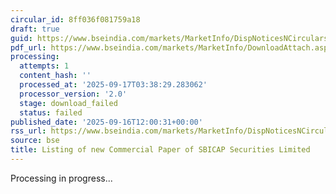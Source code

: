 ```yaml
---
circular_id: 8ff036f081759a18
draft: true
guid: https://www.bseindia.com/markets/MarketInfo/DispNoticesNCirculars.aspx?Noticeid={82732095-BF3C-4568-8BD3-105B6274ED65}&noticeno=20250916-53&dt=09/16/2025&icount=53&totcount=79&flag=0
pdf_url: https://www.bseindia.com/markets/MarketInfo/DownloadAttach.aspx?id=20250916-53&attachedId=
processing:
  attempts: 1
  content_hash: ''
  processed_at: '2025-09-17T03:38:29.283062'
  processor_version: '2.0'
  stage: download_failed
  status: failed
published_date: '2025-09-16T12:00:31+00:00'
rss_url: https://www.bseindia.com/markets/MarketInfo/DispNoticesNCirculars.aspx?Noticeid={82732095-BF3C-4568-8BD3-105B6274ED65}&noticeno=20250916-53&dt=09/16/2025&icount=53&totcount=79&flag=0
source: bse
title: Listing of new Commercial Paper of SBICAP Securities Limited
---
```


Processing in progress...
